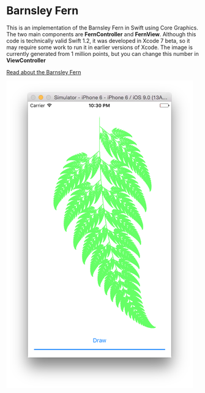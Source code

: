 Barnsley Fern
=============
This is an implementation of the Barnsley Fern in Swift using Core Graphics. The two main components are **FernController** and **FernView**. Although this code is technically valid Swift 1.2, it was developed in Xcode 7 beta, so it may require some work to run it in earlier versions of Xcode. The image is currently generated from 1 million points, but you can change this number in **ViewController**

[Read about the Barnsley Fern](https://en.wikipedia.org/wiki/Barnsley_fern)

![image](https://raw.githubusercontent.com/daltonclaybrook/barnsley-fern/master/BarnsleyFern/screenshot.png)
